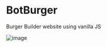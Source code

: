 # BotBurger
Burger Builder website using vanilla JS

![image](https://user-images.githubusercontent.com/82098495/155489999-7fac17cd-8c0f-4da1-9649-81f5029d9ffb.png)
